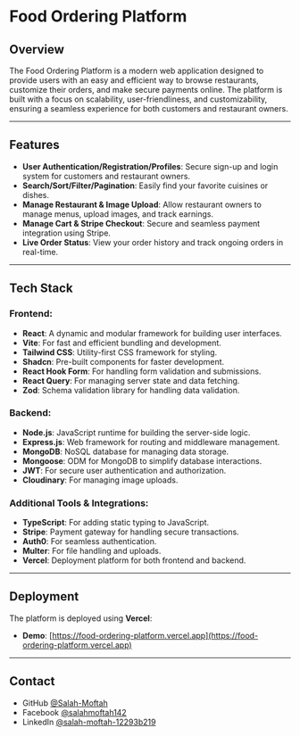 # Food Ordering Platform

## Overview

The Food Ordering Platform is a modern web application designed to provide users with an easy and efficient way to browse restaurants, customize their orders, and make secure payments online. The platform is built with a focus on scalability, user-friendliness, and customizability, ensuring a seamless experience for both customers and restaurant owners.

---

## Features 

- **User Authentication/Registration/Profiles**: Secure sign-up and login system for customers and restaurant owners.
- **Search/Sort/Filter/Pagination**: Easily find your favorite cuisines or dishes.
- **Manage Restaurant & Image Upload**: Allow restaurant owners to manage menus, upload images, and track earnings.
- **Manage Cart & Stripe Checkout**: Secure and seamless payment integration using Stripe.
- **Live Order Status**: View your order history and track ongoing orders in real-time.

---

## Tech Stack

### Frontend:

- **React**: A dynamic and modular framework for building user interfaces.
- **Vite**: For fast and efficient bundling and development.
- **Tailwind CSS**: Utility-first CSS framework for styling.
- **Shadcn**: Pre-built components for faster development.
- **React Hook Form**: For handling form validation and submissions.
- **React Query**: For managing server state and data fetching.
- **Zod**: Schema validation library for handling data validation.

### Backend:

- **Node.js**: JavaScript runtime for building the server-side logic.
- **Express.js**: Web framework for routing and middleware management.
- **MongoDB**: NoSQL database for managing data storage.
- **Mongoose**: ODM for MongoDB to simplify database interactions.
- **JWT**: For secure user authentication and authorization.
- **Cloudinary**: For managing image uploads.

### Additional Tools & Integrations:

- **TypeScript**: For adding static typing to JavaScript.
- **Stripe**: Payment gateway for handling secure transactions.
- **Auth0**: For seamless authentication.
- **Multer**: For file handling and uploads.
- **Vercel**: Deployment platform for both frontend and backend.

---

## Deployment

The platform is deployed using **Vercel**:

- **Demo**: [https://food-ordering-platform.vercel.app](https://food-ordering-platform.vercel.app)

---

## Contact

- GitHub [@Salah-Moftah](https://github.com/Salah-Moftah)
- Facebook [@salahmoftah142](https://www.facebook.com/salahmoftah142)
- LinkedIn [@salah-moftah-12293b219](https://www.linkedin.com/in/salah-moftah-12293b219)

